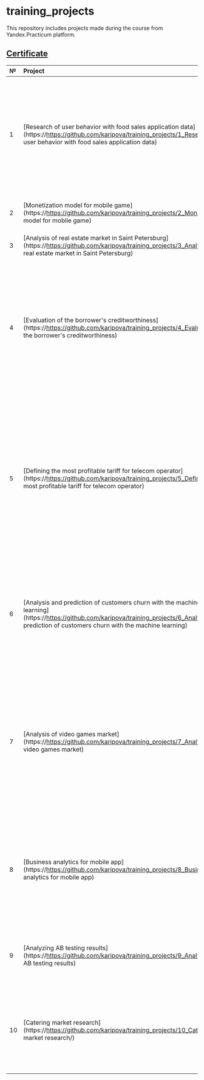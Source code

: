 # training_projects
This repository includes projects made during the course from Yandex.Practicum platform.
## [Certificate](https://drive.google.com/file/d/1jTmTbE5eiMiadU80s_Xeh1VL5msrFHaw/view?usp=sharing)

|№|Project	      |Description                                        |
|:----|:------------------------|:-----------------------------------------------------|
|1| [Research of user behavior with food sales application data](https://https://github.com/karipova/training_projects/1_Research of user behavior with food sales application data) | A startup company that sells food through a mobile application asks to research the user behaviour. It is necessary to study the sales funnel and the results of an A/A/B experiment related to changing fonts in the application.|
|2| [Monetization model for mobile game](https://https://github.com/karipova/training_projects/2_Monetization model for mobile game) | Introduce a monetization model for a gaming application.|
|3| [Analysis of real estate market in Saint Petersburg](https://https://github.com/karipova/training_projects/3_Analysis of real estate market in Saint Petersburg)|Determining the market value of real estate|
|4| [Evaluation of the borrower's creditworthiness](https://https://github.com/karipova/training_projects/4_Evaluation of the borrower's creditworthiness)|The customer is the credit department of the bank. It is necessary to understand whether the marital status and the number of children of the client affect the repayment of the loan on time. The statistics on the solvency of customers is used as an input data.|
|5| [Defining the most profitable tariff for telecom operator](https://https://github.com/karipova/training_projects/5_Defining the most profitable tariff for telecom operator)|It is required to conduct a preliminary analysis of tariffs on a small sample of customers. There is data of 500 users: who they are, where they come from, what tariff they use, how many calls and messages each sent in 2018. It is necessary to analyze the behavior of customers and conclude which tariff is better.|
|6|[Analysis and prediction of customers churn with the machine learning](https://https://github.com/karipova/training_projects/6_Analysis and prediction of customers churn with the machine learning)|Based on customers of gym data, it is required to develop a model to predict the outflow of customers, segment them and make recommendations based on the results of the study|
|7|[Analysis of video games market](https://https://github.com/karipova/training_projects/7_Analysis of video games market)|Based on historical data on game sales, user and expert ratings, genres and platforms (for example, Xbox or PlayStation) from open sources, it is necessary to identify patterns that determine the success of the game to bet on a potentially popular product and plan advertising campaigns.|
|8|[Business analytics for mobile app](https://https://github.com/karipova/training_projects/8_Business analytics for mobile app)|Despite huge investments in advertising of entertainment mobile app, the company has been suffering losses for the past few months. The task is to understand the reasons and help the company to become a plus.|
|9|[Analyzing AB testing results](https://https://github.com/karipova/training_projects/9_Analyzing AB testing results)|The task is to evaluate the results of A / B testing (the correctness of the test and the results themselves)|
|10|[Catering market research](https://https://github.com/karipova/training_projects/10_Catering market research/)|A new restaurant project is being launched in Moscow. It is required to conduct a market research of public catering establishments based on open data.|
